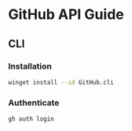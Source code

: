 # GitHub API Guide

## CLI

### Installation

```bash
winget install --id GitHub.cli
```

### Authenticate

```bash
gh auth login
```
